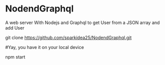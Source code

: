 # NodendGraphql

A web server With Nodejs and Graphql to get User from a JSON array and add User

git clone https://github.com/sparkidea25/NodendGraphql.git

#Yay, you have it on your local device 

npm start

